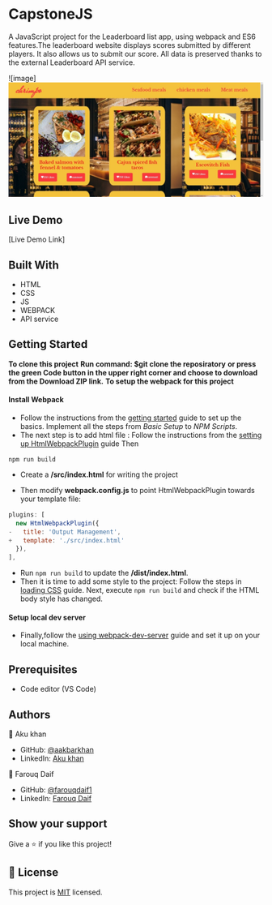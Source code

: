 # CapstoneJS

A JavaScript project for the Leaderboard list app, using webpack and ES6 features.The leaderboard website displays scores submitted by different players. It also allows us to submit our score. All data is preserved thanks to the external Leaderboard API service.

![image] ![screenshot](photo.jpg)

## Live Demo

[Live Demo Link]

## Built With

- HTML
- CSS
- JS
- WEBPACK
- API service

## Getting Started

**To clone this project**
**Run command: $git clone the reposiratory**
**or press the green Code button in the upper right corner and choose to download from the Download ZIP link.**
**To setup the webpack for this project**

#### Install Webpack

- Follow the instructions from the [getting started](https://webpack.js.org/guides/getting-started/#basic-setup) guide to set up the basics. Implement all the steps from _Basic Setup_ to _NPM Scripts_.
- The next step is to add html file :
  Follow the instructions from the [setting up HtmlWebpackPlugin](https://webpack.js.org/guides/output-management/#setting-up-htmlwebpackplugin) guide
  Then

```
npm run build
```

- Create a **/src/index.html** for writing the project

- Then modify **webpack.config.js** to point HtmlWebpackPlugin towards your template file:

```javascript
plugins: [
  new HtmlWebpackPlugin({
-   title: 'Output Management',
+   template: './src/index.html'
  }),
],
```

- Run `npm run build` to update the **/dist/index.html**.
- Then it is time to add some style to the project:
  Follow the steps in [loading CSS](https://webpack.js.org/guides/asset-management/#loading-css) guide.
  Next, execute `npm run build` and check if the HTML body style has changed.

#### Setup local dev server

- Finally,follow the [using webpack-dev-server](https://webpack.js.org/guides/development/#using-webpack-dev-server) guide and set it up on your local machine.

## Prerequisites

- Code editor (VS Code)

## Authors

👤 Aku khan

- GitHub: [@aakbarkhan](https://github.com/aakbarkhan)
- LinkedIn: [Aku khan](https://www.linkedin.com/in/akbar-khan-b57709182/)

👤 Farouq Daif

- GitHub: [@farouqdaif1](https://github.com/farouqdaif1)
- LinkedIn: [Farouq Daif](https://www.linkedin.com/in/farouqdaif/https://www.linkedin.com/in/farouqdaif/)

## Show your support

Give a ⭐️ if you like this project!

## 📝 License

This project is [MIT](./MIT.md) licensed.
